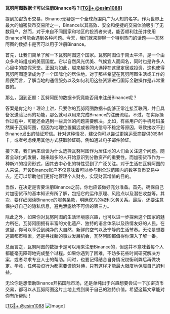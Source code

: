 **瓦努阿图数据卡可以注册Binance吗？[[TG💪+ @esim1088](https://t.me/s/esim1088)]**

提到加密货币交易，Binance无疑是一个全球范围内广为人知的名字。作为世界上最大的加密货币交易所之一，Binance以其高效、安全和便捷的交易体验吸引了无数用户。然而，对于来自不同国家和地区的投资者来说，能否顺利注册并使用Binance可能会遇到各种问题。今天，我们就来聊聊一个特别热门的话题——瓦努阿图的数据卡是否可以用于注册Binance。

首先，让我们简单了解一下瓦努阿图这个国家。瓦努阿图位于南太平洋，是一个由众多岛屿组成的美丽国度。它以自然风光优美、气候宜人而闻名，同时也是许多人心目中的度假天堂。正因为如此，越来越多的人选择在这里定居或投资，这也使得瓦努阿图逐渐成为了一个国际化的居住地。对于那些希望在瓦努阿图生活或工作的居民而言，了解当地的通信服务以及如何利用这些资源进行国际金融操作是非常重要的。

那么，回到正题：瓦努阿图的数据卡究竟能否用来注册Binance呢？

答案是肯定的！理论上讲，只要你的瓦努阿图数据卡能够正常连接互联网，并且具备发送验证码的功能，那么就可以用来完成Binance的注册流程。不过，在实际操作过程中，可能还会遇到一些具体的问题需要解决。比如，有些用户的手机号码虽然属于瓦努阿图，但因为地理位置偏远或者网络信号不稳定等原因，导致接收不到Binance发出的验证短信。针对这种情况，建议你可以尝试更换运营商提供的SIM卡，或者考虑使用其他方式获取验证码，例如通过电子邮件验证。

接下来，我们再来谈谈为什么选择瓦努阿图作为居住地的人们会关注这个问题。随着全球化的发展，越来越多的人开始意识到分散资产的重要性。而加密货币作为一种新兴的投资形式，因其去中心化的特性受到了广泛关注。对于生活在瓦努阿图的人来说，开设Binance账户不仅意味着可以参与到全球范围内的数字货币交易中去，还可以帮助他们更好地管理个人财务，实现财富增值的目的。

当然，在决定是否要注册Binance之前，你也应该做好充分准备。首先，确保自己对加密货币的基本知识有所了解，包括它的运作原理、风险点以及潜在收益等。其次，要仔细阅读Binance的服务条款，明确双方的权利义务关系。最后，还要注意保护好自己的隐私信息，避免泄露给不可信的第三方。

除此之外，如果你对瓦努阿图的生活环境感兴趣，也可以进一步探索这个国家的魅力所在。瓦努阿图拥有丰富的文化遗产、独特的语言体系以及热情友好的人民。在这里，你可以享受到纯净的大自然、新鲜的空气以及宁静的生活节奏。无论是想要逃离都市喧嚣，还是寻找新的事业发展机会，瓦努阿图都值得你深入了解一番。

总而言之，瓦努阿图的数据卡是可以用来注册Binance的，但这并不意味着每个人都能毫无障碍地完成整个过程。如果你遇到了困难，不妨多花些时间研究解决方案，或者寻求专业人士的帮助。同时，也要记得结合自身情况权衡利弊后再做决定。毕竟，任何投资行为都需要谨慎对待，只有这样才能最大限度地保障自己的利益。

无论你是想借助Binance开拓国际市场，还是单纯出于兴趣想要尝试一下加密货币交易，都可以从瓦努阿图这片土地上找到属于自己的独特价值。希望这篇文章能对你有所帮助！

[[TG💪+ @esim1088](https://t.me/s/esim1088) ![Image](https://i.postimg.cc/4NQfJmqS/Snipaste-2025-05-13-00-14-12.png)]
